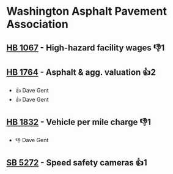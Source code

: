 # Washington Asphalt Pavement Association

## [HB 1067](/bill/2023-24/hb/1067/) - High-hazard facility wages  👎1 

## [HB 1764](/bill/2023-24/hb/1764/) - Asphalt & agg. valuation 👍2  
* 👍 Dave Gent
* 👍 Dave Gent

## [HB 1832](/bill/2023-24/hb/1832/) - Vehicle per mile charge  👎1 
* 👎 Dave Gent

## [SB 5272](/bill/2023-24/sb/5272/) - Speed safety cameras 👍1  
